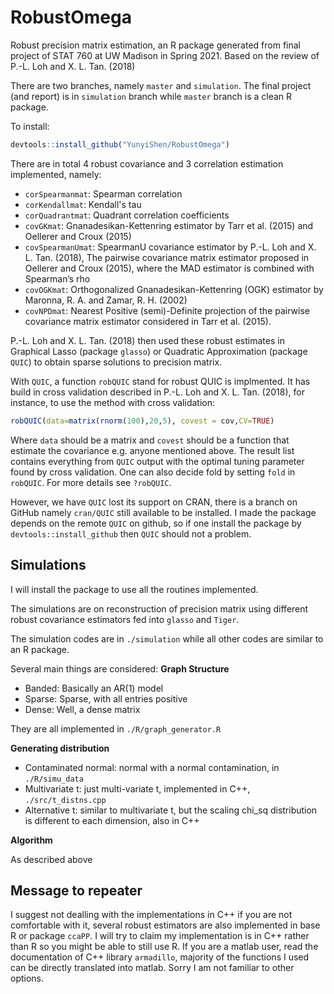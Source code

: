 # RobustOmega
Robust precision matrix estimation, an R package generated from final project of STAT 760 at UW Madison in Spring 2021. Based on the review of P.-L. Loh and X. L. Tan. (2018)

There are two branches, namely `master` and `simulation`. The final project (and report) is in `simulation` branch while `master` branch is a clean R package. 

To install:

```r
devtools::install_github("YunyiShen/RobustOmega")
```

There are in total 4 robust covariance and 3 correlation estimation implemented, namely:

- `corSpearmanmat`: Spearman correlation
- `corKendallmat`: Kendall's tau
- `corQuadrantmat`: Quadrant correlation coefficients
- `covGKmat`: Gnanadesikan-Kettenring estimator by Tarr et al. (2015) and Oellerer and Croux (2015)
- `covSpearmanUmat`: SpearmanU covariance estimator by P.-L. Loh and X. L. Tan. (2018), The pairwise covariance matrix estimator proposed in Oellerer
and Croux (2015), where the MAD estimator is combined with Spearman’s
rho
- `covOGKmat`: Orthogonalized Gnanadesikan-Kettenring (OGK) estimator by Maronna, R. A. and Zamar, R. H. (2002)
- `covNPDmat`: Nearest Positive (semi)-Definite projection of the pairwise covariance matrix estimator considered in Tarr et al. (2015). 

P.-L. Loh and X. L. Tan. (2018) then used these robust estimates in Graphical Lasso (package `glasso`) or Quadratic Approximation (package `QUIC`) to obtain sparse solutions to precision matrix.


With `QUIC`, a function `robQUIC` stand for robust QUIC is implmented. It has build in cross validation described in P.-L. Loh and X. L. Tan. (2018), for instance, to use the method with cross validation:

```r
robQUIC(data=matrix(rnorm(100),20,5), covest = cov,CV=TRUE)
```

Where `data` should be a matrix and `covest` should be a function that estimate the covariance e.g. anyone mentioned above. The result list contains everything from `QUIC` output with the optimal tuning parameter found by cross validation. One can also decide fold by setting `fold` in `robQUIC`. For more details see `?robQUIC`.  

However, we have `QUIC` lost its support on CRAN, there is a branch on GitHub namely `cran/QUIC` still available to be installed. I made the package depends on the remote `QUIC` on github, so if one install the package by `devtools::install_github` then `QUIC` should not a problem.

## Simulations

I will install the package to use all the routines implemented. 

The simulations are on reconstruction of precision matrix using different robust covariance estimators fed into `glasso` and `Tiger`. 

The simulation codes are in `./simulation` while all other codes are similar to an R package. 

Several main things are considered:
**Graph Structure**

- Banded: Basically an AR(1) model
- Sparse: Sparse, with all entries positive
- Dense: Well, a dense matrix

They are all implemented in `./R/graph_generator.R`

**Generating distribution**

- Contaminated normal: normal with a normal contamination, in `./R/simu_data`
- Multivariate t: just multi-variate t, implemented in C++, `./src/t_distns.cpp`
- Alternative t: similar to multivariate t, but the scaling chi_sq distribution is different to each dimension, also in C++

**Algorithm**

As described above

## Message to repeater

I suggest not dealling with the implementations in C++ if you are not comfortable with it, several robust estimators are also implemented in base R or package `ccaPP`. I will try to claim my implementation is in C++ rather than R so you might be able to still use R. If you are a matlab user, read the documentation of C++ library `armadillo`, majority of the functions I used can be directly translated into matlab. Sorry I am not familiar to other options. 